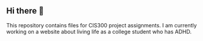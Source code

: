 ## Hi there 👋
This repository contains files for CIS300 project assignments.
I am currently working on a website about living life as a college student who has ADHD. 
